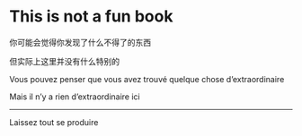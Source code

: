 # This is not a fun book

你可能会觉得你发现了什么不得了的东西

但实际上这里并没有什么特别的

Vous pouvez penser que vous avez trouvé quelque chose d’extraordinaire

Mais il n’y a rien d’extraordinaire ici

---

Laissez tout se produire
